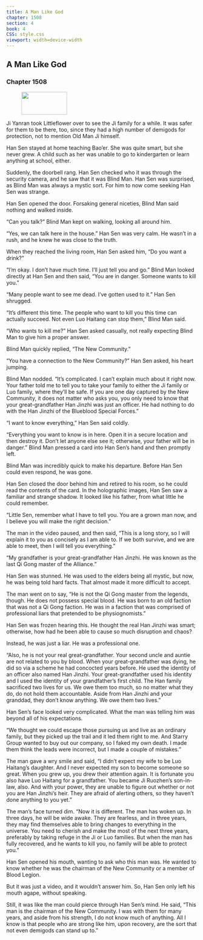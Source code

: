 ```yaml
---
title: A Man Like God
chapter: 1508
section: 4
book: 4
CSS: style.css
viewport: width=device-width
---
```


## A Man Like God

### Chapter 1508

<figure>
	<img src="../Images/gem.gif" alt="" id="gem" width="120" height="60" />
</figure>

Ji Yanran took Littleflower over to see the Ji family for a while. It was safer for them to be there, too, since they had a high number of demigods for protection, not to mention Old Man Ji himself.

Han Sen stayed at home teaching Bao’er. She was quite smart, but she never grew. A child such as her was unable to go to kindergarten or learn anything at school, either.

Suddenly, the doorbell rang. Han Sen checked who it was through the security camera, and he saw that it was Blind Man. Han Sen was surprised, as Blind Man was always a mystic sort. For him to now come seeking Han Sen was strange.

Han Sen opened the door. Forsaking general niceties, Blind Man said nothing and walked inside.

“Can you talk?” Blind Man kept on walking, looking all around him.

“Yes, we can talk here in the house.” Han Sen was very calm. He wasn’t in a rush, and he knew he was close to the truth.

When they reached the living room, Han Sen asked him, “Do you want a drink?”

“I’m okay. I don’t have much time. I’ll just tell you and go.” Blind Man looked directly at Han Sen and then said, “You are in danger. Someone wants to kill you.”

“Many people want to see me dead. I’ve gotten used to it.” Han Sen shrugged.

“It’s different this time. The people who want to kill you this time can actually succeed. Not even Luo Haitang can stop them,” Blind Man said.

“Who wants to kill me?” Han Sen asked casually, not really expecting Blind Man to give him a proper answer.

Blind Man quickly replied, “The New Community.”

“You have a connection to the New Community?” Han Sen asked, his heart jumping.

Blind Man nodded. “It’s complicated. I can’t explain much about it right now. Your father told me to tell you to take your family to either the Ji family or Luo family, where they’ll be safe. If you are one day captured by the New Community, it does not matter who asks you, you only need to know that your great-grandfather Han Jinzhi was just an officer. He had nothing to do with the Han Jinzhi of the Blueblood Special Forces.”

“I want to know everything,” Han Sen said coldly.

“Everything you want to know is in here. Open it in a secure location and then destroy it. Don’t let anyone else see it; otherwise, your father will be in danger.” Blind Man pressed a card into Han Sen’s hand and then promptly left.

Blind Man was incredibly quick to make his departure. Before Han Sen could even respond, he was gone.

Han Sen closed the door behind him and retired to his room, so he could read the contents of the card. In the holographic images, Han Sen saw a familiar and strange shadow. It looked like his father, from what little he could remember.

“Little Sen, remember what I have to tell you. You are a grown man now, and I believe you will make the right decision.”

The man in the video paused, and then said, “This is a long story, so I will explain it to you as concisely as I am able to. If we both survive, and we are able to meet, then I will tell you everything.”

“My grandfather is your great-grandfather Han Jinzhi. He was known as the last Qi Gong master of the Alliance.”

Han Sen was stunned. He was used to the elders being all mystic, but now, he was being told hard facts. That almost made it more difficult to accept.

The man went on to say, “He is not the Qi Gong master from the legends, though. He does not possess special blood. He was born to an old faction that was not a Qi Gong faction. He was in a faction that was comprised of professional liars that pretended to be physiognomists.”

Han Sen was frozen hearing this. He thought the real Han Jinzhi was smart; otherwise, how had he been able to cause so much disruption and chaos?

Instead, he was just a liar. He was a professional one.

“Also, he is not your real great-grandfather. Your second uncle and auntie are not related to you by blood. When your great-grandfather was dying, he did so via a scheme he had concocted years before. He used the identity of an officer also named Han Jinzhi. Your great-grandfather used his identity and I used the identity of your grandfather’s first child. The Han family sacrificed two lives for us. We owe them too much, so no matter what they do, do not hold them accountable. Aside from Han Jinzhi and your granddad, they don’t know anything. We owe them two lives.”

Han Sen’s face looked very complicated. What the man was telling him was beyond all of his expectations.

“We thought we could escape those pursuing us and live as an ordinary family, but they picked up the trail and it led them right to me. And Starry Group wanted to buy out our company, so I faked my own death. I made them think the leads were incorrect, but I made a couple of mistakes.”

The man gave a wry smile and said, “I didn’t expect my wife to be Luo Haitang’s daughter. And I never expected my son to become someone so great. When you grew up, you drew their attention again. It is fortunate you also have Luo Haitang for a grandfather. You became Ji Ruozhen’s son-in-law, also. And with your power, they are unable to figure out whether or not you are Han Jinzhi’s heir. They are afraid of alerting others, so they haven’t done anything to you yet.”

The man’s face turned dim. “Now it is different. The man has woken up. In three days, he will be wide awake. They are fearless, and in three years, they may find themselves able to bring changes to everything in the universe. You need to cherish and make the most of the next three years, preferably by taking refuge in the Ji or Luo families. But when the man has fully recovered, and he wants to kill you, no family will be able to protect you.”

Han Sen opened his mouth, wanting to ask who this man was. He wanted to know whether he was the chairman of the New Community or a member of Blood Legion.

But it was just a video, and it wouldn’t answer him. So, Han Sen only left his mouth agape, without speaking.

Still, it was like the man could pierce through Han Sen’s mind. He said, “This man is the chairman of the New Community. I was with them for many years, and aside from his strength, I do not know much of anything. All I know is that people who are strong like him, upon recovery, are the sort that not even demigods can stand up to.”